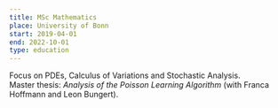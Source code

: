 ```yaml
---
title: MSc Mathematics
place: University of Bonn
start: 2019-04-01
end: 2022-10-01
type: education
---
```

Focus on PDEs, Calculus of Variations and Stochastic Analysis. <br />
Master thesis: *Analysis of the Poisson Learning Algorithm* (with Franca Hoffmann and Leon Bungert).